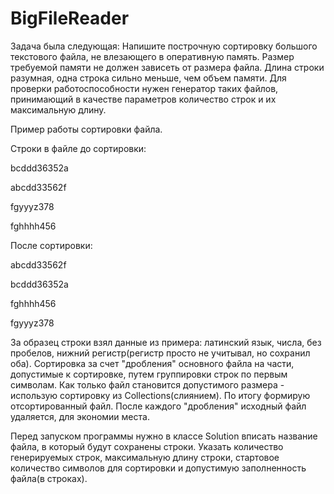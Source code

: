 # BigFileReader
Задача была следующая:
Напишите построчную сортировку большого текстового файла, не влезающего в оперативную память.
Размер требуемой памяти не должен зависеть от размера файла.
Длина строки разумная, одна строка сильно меньше, чем объем памяти.
Для проверки работоспособности нужен генератор таких файлов, принимающий в качестве параметров количество строк и их максимальную длину.

Пример работы сортировки файла.

Строки в файле до сортировки:

bcddd36352a

abcdd33562f

fgyyyz378

fghhhh456

После сортировки:

abcdd33562f

bcddd36352a

fghhhh456

fgyyyz378

За образец строки взял данные из примера: латинский язык, числа, без пробелов, нижний регистр(регистр просто  не учитывал, но сохранил оба).
Сортировка за счет "дробления" основного файла на части, допустимые к сортировке, путем группировки строк по первым символам. 
Как только файл становится допустимого размера - использую сортировку из Collections(слиянием). По итогу формирую отсортированный файл.
После каждого "дробления" исходный файл удаляется, для экономии места.

Перед запуском программы нужно в классе Solution вписать название файла, в который будут сохранены строки. Указать количество генерируемых строк, максимальную длину строки, стартовое количество символов для сортировки и допустимую заполненность файла(в строках).

